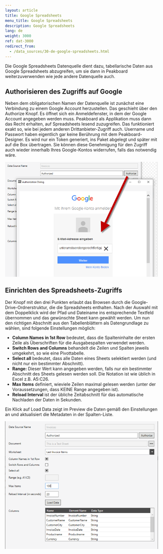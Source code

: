 ```yaml
---
layout: article
title: Google Spreadsheets
menu_title: Google Spreadsheets
description: Google Spreadsheets
lang: de
weight: 3000
ref: dat-3000
redirect_from:
  - /data_sources/30-de-google-spreadsheets.html
---
```

Die Google Spreadsheets Datenquelle dient dazu, tabellarische Daten aus Google Spreadsheets abzugreifen, um sie dann in Peakboard weiterzuverwenden wie jede andere Datenquelle auch.

## Authorisieren des Zugriffs auf Google

Neben dem obligatorischen Namen der Datenquelle ist zunächst eine Verbindung zu einem Google Account herzustellen. Das geschieht über den Authorize Knopf. Es öffnet sich ein Anmeldefenster, in dem der Google Account angegeben werden muss. Peakboard als Applikation muss dann das Recht erhalten, auf Spreadsheets lesend zuzugreifen. Das funktioniert exakt so, wie bei jedem anderen Drittanbieter-Zugriff auch. Username und Passwort haben eigentlich gar keine Berührung mit dem Peakboard-Designer. Es wird nur ein Token generiert, ins Paket abgelegt und später mit auf die Box übertragen. Sie können diese Genehmigung für den Zugriff auch wieder innerhalb Ihres Google-Kontos widerrufen, falls das notwendig wäre.

![image_1](/assets/images/Data_Sources/GoogleSpreadsheets/SpeadsheetsSource01.png)

## Einrichten des Spreadsheets-Zugriffs

Der Knopf mit den drei Punkten erlaubt das Browsen durch die Google-Drive-Ordnerstruktur, die die Spreadsheets enthalten. Nach der Auswahl mit dem Doppelklick wird der Pfad und Dateiname ins entsprechende Textfeld übernommen und das gewünschte Sheet kann gewählt werden.
Um nun den richtigen Abschnitt aus den Tabellenblättern als Datengrundlage zu wählen, sind folgende Einstellungen möglich:

*    **Column Names in 1st Row** bedeutet, dass die Spalteninhalte der ersten Zeile als Überschriften für die Ausgabespalten verwendet werden.
*    **Switch Rows and Columns** behandelt die Zeilen und Spalten jeweils umgekehrt, so wie eine Pivottabelle.
*    **Select all** bedeutet, dass alle Daten eines Sheets selektiert werden (und nicht nur ein bestimmter Abschnitt).
*    **Range:** Dieser Wert kann angegeben werden, falls nur ein bestimmter Abschnitt des Sheets gelesen werden soll. Die Notation ist wie üblich in Excel z.B. A5:C26.
*    **Max Items** definiert, wieviele Zeilen maximal gelesen werden (unter der Voraussetzungen, dass KEINE Range angegeben ist).
*    **Reload Interval** ist der übliche Zeitabschnitt für das automatische Nachladen der Daten in Sekunden.

Ein Klick auf Load Data zeigt im Preview die Daten gemäß den Einstellungen an und aktualisiert die Metadaten in der Spalten-Liste.

![image_1](/assets/images/Data_Sources/GoogleSpreadsheets/SpeadsheetsSource02.png)